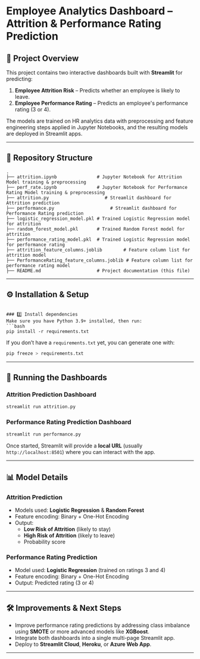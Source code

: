 # Employee Analytics Dashboard – Attrition & Performance Rating Prediction

## 📌 Project Overview
This project contains two interactive dashboards built with **Streamlit** for predicting:
1. **Employee Attrition Risk** – Predicts whether an employee is likely to leave.
2. **Employee Performance Rating** – Predicts an employee's performance rating (3 or 4).

The models are trained on HR analytics data with preprocessing and feature engineering steps applied in Jupyter Notebooks, and the resulting models are deployed in Streamlit apps.

---

## 📂 Repository Structure
```
.
├── attrition.ipynb               # Jupyter Notebook for Attrition Model training & preprocessing
├── perf_rate.ipynb               # Jupyter Notebook for Performance Rating Model training & preprocessing
├── attrition.py                     # Streamlit dashboard for Attrition prediction
├── performance.py                     # Streamlit dashboard for Performance Rating prediction
├── logistic_regression_model.pkl # Trained Logistic Regression model for attrition
├── random_forest_model.pkl       # Trained Random Forest model for attrition
├── performance_rating_model.pkl  # Trained Logistic Regression model for performance rating
├── attrition_feature_columns.joblib        # Feature column list for attrition model
├── PerformanceRating_feature_columns.joblib # Feature column list for performance rating model
├── README.md                     # Project documentation (this file)
```

---

## ⚙️ Installation & Setup

```

### 2️⃣ Install dependencies
Make sure you have Python 3.9+ installed, then run:
```bash
pip install -r requirements.txt
```
If you don’t have a `requirements.txt` yet, you can generate one with:
```bash
pip freeze > requirements.txt
```

---

## 🚀 Running the Dashboards

### **Attrition Prediction Dashboard**
```bash
streamlit run attrition.py
```

### **Performance Rating Prediction Dashboard**
```bash
streamlit run performance.py
```

Once started, Streamlit will provide a **local URL** (usually `http://localhost:8501`) where you can interact with the app.

---

## 📊 Model Details

### Attrition Prediction
- Models used: **Logistic Regression** & **Random Forest**
- Feature encoding: Binary + One-Hot Encoding
- Output:  
  - **Low Risk of Attrition** (likely to stay)  
  - **High Risk of Attrition** (likely to leave)  
  - Probability score

### Performance Rating Prediction
- Model used: **Logistic Regression** (trained on ratings 3 and 4)
- Feature encoding: Binary + One-Hot Encoding
- Output: Predicted rating (3 or 4)

---

## 🛠 Improvements & Next Steps
- Improve performance rating predictions by addressing class imbalance using **SMOTE** or more advanced models like **XGBoost**.
- Integrate both dashboards into a single multi-page Streamlit app.
- Deploy to **Streamlit Cloud**, **Heroku**, or **Azure Web App**.

---

